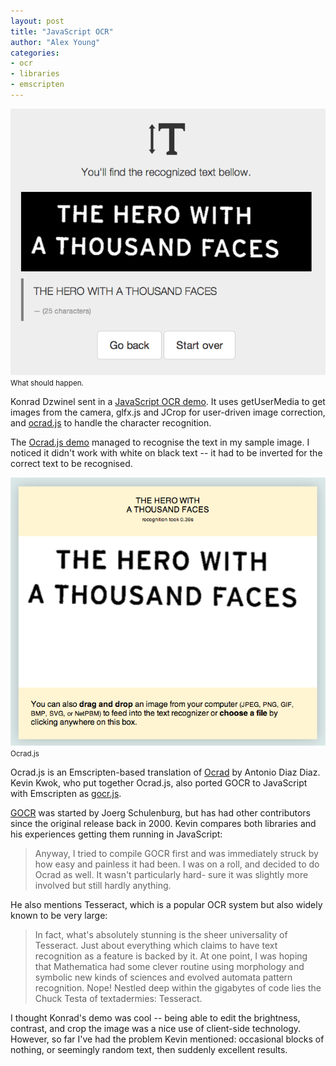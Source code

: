 ```yaml
---
layout: post
title: "JavaScript OCR"
author: "Alex Young"
categories:
- ocr
- libraries
- emscripten
---
```


<div class="image">
  <img src="/images/posts/jsocr.png" />
  <small>What should happen.</small>
</div>

Konrad Dzwinel sent in a [JavaScript OCR demo](http://kdzwinel.github.io/JS-OCR-demo/).  It uses getUserMedia to get images from the camera, glfx.js and JCrop for user-driven image correction, and [ocrad.js](https://github.com/antimatter15/ocrad.js/) to handle the character recognition.

The [Ocrad.js demo](http://antimatter15.github.io/ocrad.js/demo.html) managed to recognise the text in my sample image.  I noticed it didn't work with white on black text -- it had to be inverted for the correct text to be recognised.

<div class="image">
  <img src="/images/posts/heroocrad.png" />
  <small>Ocrad.js</small>
</div>

Ocrad.js is an Emscripten-based translation of [Ocrad](http://www.gnu.org/software/ocrad/ocrad.html) by Antonio Diaz Diaz.  Kevin Kwok, who put together Ocrad.js, also ported GOCR to JavaScript with Emscripten as [gocr.js](https://github.com/antimatter15/gocr.js).

[GOCR](http://jocr.sourceforge.net/) was started by Joerg Schulenburg, but has had other contributors since the original release back in 2000.  Kevin compares both libraries and his experiences getting them running in JavaScript:

> Anyway, I tried to compile GOCR first and was immediately struck by how easy and painless it had been. I was on a roll, and decided to do Ocrad as well. It wasn't particularly hard- sure it was slightly more involved but still hardly anything.

He also mentions Tesseract, which is a popular OCR system but also widely known to be very large:

> In fact, what's absolutely stunning is the sheer universality of Tesseract. Just about everything which claims to have text recognition as a feature is backed by it. At one point, I was hoping that Mathematica had some clever routine using morphology and symbolic new kinds of sciences and evolved automata pattern recognition. Nope! Nestled deep within the gigabytes of code lies the Chuck Testa of textadermies: Tesseract.

I thought Konrad's demo was cool -- being able to edit the brightness, contrast, and crop the image was a nice use of client-side technology.  However, so far I've had the problem Kevin mentioned: occasional blocks of nothing, or seemingly random text, then suddenly excellent results.
